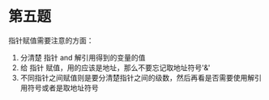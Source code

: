 # 第五题

指针赋值需要注意的方面：  

1. 分清楚 指针 and 解引用得到的变量的值  
2. 给 指针 赋值，用的应该是地址，那么不要忘记取地址符号'\&'  
3. 不同指针之间赋值则是要分清楚指针之间的级数，然后再看是否需要使用解引用符号或者是取地址符号  
